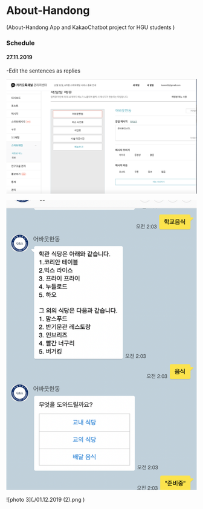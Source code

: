 # About-Handong
(About-Handong App and KakaoChatbot project for HGU students )


### Schedule

#### 27.11.2019
-Edit the sentences as replies

![photo_1](./27.11.2019.png ) 

![photo 2](./01.12.2019.png ) 

![photo 3](./01.12.2019 (2).png ) 

